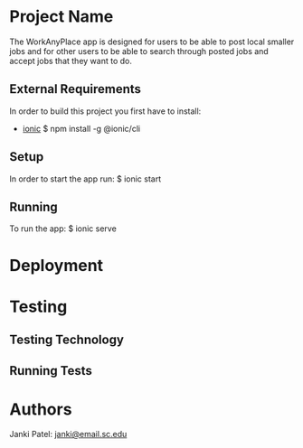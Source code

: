 # Project Name

The WorkAnyPlace app is designed for users to be able to post local smaller jobs and for other users to be able to search through posted jobs and accept jobs that they want to do.  


## External Requirements

In order to build this project you first have to install:
* [ionic](https://ionicframework.com/docs/intro/cli)
$ npm install -g @ionic/cli


## Setup

In order to start the app run:
$ ionic start 


## Running

To run the app:
$ ionic serve

# Deployment



# Testing


## Testing Technology


## Running Tests


# Authors
Janki Patel: janki@email.sc.edu
